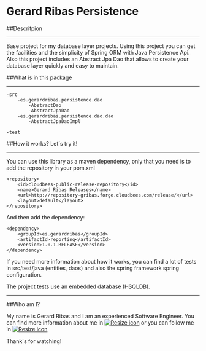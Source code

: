 # Gerard Ribas Persistence

##Descritpion
***
Base project for my database layer projects. Using this project you can get the facilities and the simplicity of Spring ORM with Java Persistence Api. Also this project includes an Abstract Jpa Dao that allows to create your database layer quickly and easy to maintain.

##What is in this package
***
	-src
		-es.gerardribas.persistence.dao
			-AbstractDao
			-AbstractJpaDao
		-es.gerardribas.persistence.dao.dao
			-AbstractJpaDaoImpl

	-test

##How it works? Let´s try it!
***
You can use this library as a maven dependency, only that you need is to add the repository in your pom.xml
	
	<repository>
		<id>cloudbees-public-release-repository</id>
		<name>Gerard Ribas Releases</name>
		<url>http://repository-gribas.forge.cloudbees.com/release/</url>
		<layout>default</layout>
	</repository>
	
And then add the dependency:

	<dependency>
		<groupId>es.gerardribas</groupId>
		<artifactId>reporting</artifactId>
		<version>1.0.1-RELEASE</version>
	</dependency>
	
If you need more information about how it works, you can find a lot of tests in src/test/java (entities, daos) and also the spring framework spring configuration.

The project tests use an embedded database (HSQLDB). 

***

##Who am I?

My name is Gerard Ribas and I am an experienced Software Engineer. You can find more information about me in [![Resize icon][1]](ie.linkedin.com/in/gerardribas "Linkedin") or you can follow me in [![Resize icon][2]](https://twitter.com/gerard_ribas "Twitter")

Thank´s for watching!

[1]: http://cdn3.iconfinder.com/data/icons/free-social-icons/67/linkedin_square_color-24.png "Linkedin"

[2]: http://cdn3.iconfinder.com/data/icons/free-social-icons/67/twitter_square-24.png "Twitter"